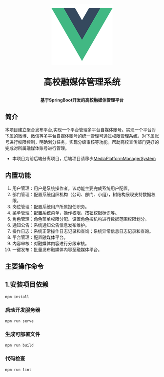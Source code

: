 <p align="center">
	<img alt="logo" src="https://raw.githubusercontent.com/xiaolin1225/mpms_vue/master/src/assets/logo.png">
</p>
<h1 align="center" style="margin: 30px 0 30px; font-weight: bold;">高校融媒体管理系统</h1>
<h4 align="center">基于SpringBoot开发的高校融媒体管理平台</h4>
<p align="center">
</p>

## 简介

本项目建立聚合发布平台,实现一个平台管理多平台自媒体账号。实现一个平台对下属的微博、微信等多平台自媒体账号的统一管理可通过权限管理系统，对下属账号进行权限控制，明确划分任务，实现分级审核等功能。帮助高校宣传部门更好的完成对所属融媒体账号进行管理。

* 本项目为前后端分离项目，后端项目请移步[MediaPlatformManagerSystem](https://github.com/xiaolin1225/MediaPlatformManagerSystem)

## 内置功能

1.  用户管理：用户是系统操作者，该功能主要完成系统用户配置。
2.  部门管理：配置系统组织机构（公司、部门、小组），树结构展现支持数据权限。
3.  岗位管理：配置系统用户所属担任职务。
4.  菜单管理：配置系统菜单，操作权限，按钮权限标识等。
5.  角色管理：角色菜单权限分配、设置角色按机构进行数据范围权限划分。
6.  通知公告：系统通知公告信息发布维护。
7.  操作日志：系统正常操作日志记录和查询；系统异常信息日志记录和查询。
8.  平台管理：配置融媒体平台。
9.  内容审核：对融媒体内容进行分级审核。
10. 一键发布：批量发布融媒体内容至融媒体平台。

## 主要操作命令

## 1.安装项目依赖

```
npm install
```

### 启动开发服务器

```
npm run serve
```

### 生成可部署文件

```
npm run build
```

### 代码检查

```
npm run lint
```
